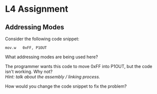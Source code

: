 # L4 Assignment 
## Addressing Modes

Consider the following code snippet:
```
mov.w   0xFF, P1OUT
```
What addressing modes are being used here?

The programmer wants this code to move 0xFF into P1OUT, but the code isn't working.  Why not?  
*Hint: talk about the assembly / linking process.*

How would you change the code snippet to fix the problem?

